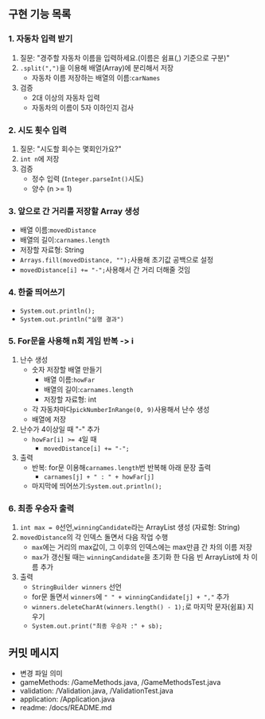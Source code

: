 ## 구현 기능 목록

### **1. 자동차 입력 받기**

1. 질문: "경주할 자동차 이름을 입력하세요.(이름은 쉼표(,) 기준으로 구분)"
2. `.split(",")`을 이용해 배열(Array)에 분리해서 저장
    - 자동차 이름 저장하는 배열의 이름:`carNames`
3. 검증
    - 2대 이상의 자동차 입력
    - 자동차의 이름이 5자 이하인지 검사

### **2. 시도 횟수 입력**

1. 질문: "시도할 회수는 몇회인가요?"
2. `int n`에 저장
3. 검증
    - 정수 입력 (`Integer.parseInt()`시도)
    - 양수 (n >= 1)

### **3. 앞으로 간 거리를 저장할 Array 생성**

- 배열 이름:`movedDistance`
- 배열의 길이:`carnames.length`
- 저장할 자료형: String
- `Arrays.fill(movedDistance, "");`사용해 초기값 공백으로 설정
- `movedDistance[i] += "-";`사용해서 간 거리 더해줄 것임

### **4. 한줄 띄어쓰기**

- `System.out.println();`
- `System.out.println("실행 결과")`

### **5. For문을 사용해 n회 게임 반복 -> i**

1. 난수 생성
    - 숫자 저장할 배열 만들기
        - 배열 이름:`howFar`
        - 배열의 길이:`carnames.length`
        - 저장할 자료형: int
    - 각 자동차마다`pickNumberInRange(0, 9)`사용해서 난수 생성
    - 배열에 저장
2. 난수가 4이상일 때 "-" 추가
    - `howFar[i] >= 4`일 때
        - `movedDistance[i] += "-";`
3. 출력
    - 반복: for문 이용해`carnames.length`번 반복해 아래 문장 출력
        - `carnames[j] + " : " + howFar[j]`
    - 마지막에 띄어쓰기:`System.out.println();`

### **6. 최종 우승자 출력**

1. `int max = 0`선언,`winningCandidate`라는 ArrayList 생성 (자료형: String)
2. `movedDistance`의 각 인덱스 돌면서 다음 작업 수행
    - `max`에는 거리의 max값이, 그 이후의 인덱스에는 max만큼 간 차의 이름 저장
    - `max`가 갱신될 때는 `winningCandidate`을 초기화 한 다음 빈 ArrayList에 차 이름 추가
3. 출력
    - `StringBuilder winners` 선언
    - for문 돌면서 `winners`에 `" " + winningCandidate[j] + ","` 추가
    - `winners.deleteCharAt(winners.length() - 1);`로 마지막 문자(쉼표) 지우기
    - `System.out.print("최종 우승자 :" + sb);`

## 커밋 메시지 <scope>
- 변경 파일 의미
- gameMethods: /GameMethods.java, /GameMethodsTest.java
- validation: /Validation.java, /ValidationTest.java
- application: /Application.java
- readme: /docs/README.md